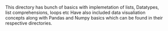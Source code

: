 This directory has bunch of basics with implemetation of lists, Datatypes, list comprehensions, loops etc
Have also included data visualiation concepts along with Pandas and Numpy basics which can be found in their respective directories.
